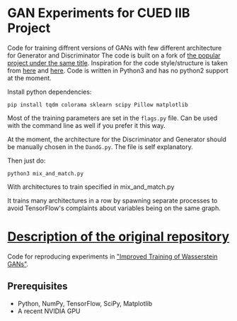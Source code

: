 # GAN Experiments for CUED IIB Project
Code for training diffrent versions of GANs with few different architecture for Generator and Discriminator
The code is built on a fork of [the popular project under the same title](https://github.com/igul222/improved_wgan_training).
Inspiration for the code style/structure is taken from [here](https://github.com/tdeboissiere/DeepLearningImplementations/tree/master/WGAN-GP) and [here](https://github.com/YuguangTong/improved_wgan_training).
Code is written in Python3 and has no python2 support at the moment.

<!-- ## To get started:
To initiate a compatible docker this command should work:
```
 nvidia-docker run -it -p <your_port_for_tensorboard>:6006 --name <your_name> -w /root -v /share/Downloads:/share/Downloads -v $HOME:/root/<your_home_dir> -v /share/logs:/share/logs -v /share/models:/share/models gcr.io/tensorflow/tensorflow:1.3.0-gpu-py3 bash
``` -->
Install python dependencies:
```
pip install tqdm colorama sklearn scipy Pillow matplotlib
```
Most of the training parameters are set in the `flags.py` file. Can be used with the command line as well if you prefer it this way.

At the moment, the architecture for the Discriminator and Generator should be manually chosen in the `DandG.py`. The file is self explanatory.

Then just do:
```
python3 mix_and_match.py
```
With architectures to train specified in mix_and_match.py

It trains many architectures in a row by spawning separate processes to avoid TensorFlow's complaints about variables being on the same graph.

[Description of the original repository](https://github.com/igul222/improved_wgan_training)
======================================
Code for reproducing experiments in ["Improved Training of Wasserstein GANs"](https://arxiv.org/abs/1704.00028).


## Prerequisites

- Python, NumPy, TensorFlow, SciPy, Matplotlib
- A recent NVIDIA GPU
